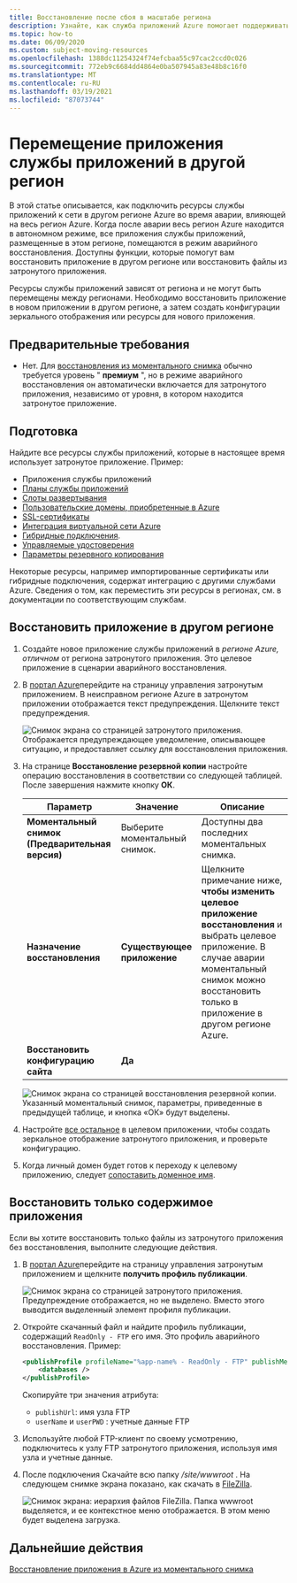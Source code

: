 ```yaml
---
title: Восстановление после сбоя в масштабе региона
description: Узнайте, как служба приложений Azure помогает поддерживать возможности обеспечения непрерывности бизнес-процессов и аварийного восстановления (BCDR). Восстановите приложение из-за сбоя на уровне региона в Azure.
ms.topic: how-to
ms.date: 06/09/2020
ms.custom: subject-moving-resources
ms.openlocfilehash: 1388dc11254324f74efcbaa55c97cac2ccd0c026
ms.sourcegitcommit: 772eb9c6684dd4864e0ba507945a83e48b8c16f0
ms.translationtype: MT
ms.contentlocale: ru-RU
ms.lasthandoff: 03/19/2021
ms.locfileid: "87073744"
---
```

# <a name="move-an-app-service-app-to-another-region"></a>Перемещение приложения службы приложений в другой регион

В этой статье описывается, как подключить ресурсы службы приложений к сети в другом регионе Azure во время аварии, влияющей на весь регион Azure. Когда после аварии весь регион Azure находится в автономном режиме, все приложения службы приложений, размещенные в этом регионе, помещаются в режим аварийного восстановления. Доступны функции, которые помогут вам восстановить приложение в другом регионе или восстановить файлы из затронутого приложения.

Ресурсы службы приложений зависят от региона и не могут быть перемещены между регионами. Необходимо восстановить приложение в новом приложении в другом регионе, а затем создать конфигурации зеркального отображения или ресурсы для нового приложения.

## <a name="prerequisites"></a>Предварительные требования

- Нет. Для [восстановления из моментального снимка](app-service-web-restore-snapshots.md) обычно требуется уровень " **премиум** ", но в режиме аварийного восстановления он автоматически включается для затронутого приложения, независимо от уровня, в котором находится затронутое приложение.

## <a name="prepare"></a>Подготовка

Найдите все ресурсы службы приложений, которые в настоящее время использует затронутое приложение. Пример:

- Приложения службы приложений
- [Планы службы приложений](overview-hosting-plans.md)
- [Слоты развертывания](deploy-staging-slots.md)
- [Пользовательские домены, приобретенные в Azure](manage-custom-dns-buy-domain.md)
- [SSL-сертификаты](configure-ssl-certificate.md)
- [Интеграция виртуальной сети Azure](web-sites-integrate-with-vnet.md)
- [Гибридные подключения](app-service-hybrid-connections.md).
- [Управляемые удостоверения](overview-managed-identity.md)
- [Параметры резервного копирования](manage-backup.md)

Некоторые ресурсы, например импортированные сертификаты или гибридные подключения, содержат интеграцию с другими службами Azure. Сведения о том, как переместить эти ресурсы в регионах, см. в документации по соответствующим службам.

## <a name="restore-app-to-a-different-region"></a>Восстановить приложение в другом регионе

1. Создайте новое приложение службы приложений в *регионе Azure, отличном* от региона затронутого приложения. Это целевое приложение в сценарии аварийного восстановления.

1. В [портал Azure](https://portal.azure.com)перейдите на страницу управления затронутым приложением. В неисправном регионе Azure в затронутом приложении отображается текст предупреждения. Щелкните текст предупреждения.

    ![Снимок экрана со страницей затронутого приложения. Отображается предупреждающее уведомление, описывающее ситуацию, и предоставляет ссылку для восстановления приложения.](media/manage-disaster-recovery/restore-start.png)

1. На странице **Восстановление резервной копии** настройте операцию восстановления в соответствии со следующей таблицей. После завершения нажмите кнопку **ОК**.

   | Параметр | Значение | Описание |
   |-|-|-|
   | **Моментальный снимок (Предварительная версия)** | Выберите моментальный снимок. | Доступны два последних моментальных снимка. |
   | **Назначение восстановления** | **Существующее приложение** | Щелкните примечание ниже, **чтобы изменить целевое приложение восстановления** и выбрать целевое приложение. В случае аварии моментальный снимок можно восстановить только в приложение в другом регионе Azure. |
   | **Восстановить конфигурацию сайта** | **Да** | |

    ![Снимок экрана со страницей восстановления резервной копии. Указанный моментальный снимок, параметры, приведенные в предыдущей таблице, и кнопка «ОК» будут выделены.](media/manage-disaster-recovery/restore-configure.png)

3. Настройте [все остальное](#prepare) в целевом приложении, чтобы создать зеркальное отображение затронутого приложения, и проверьте конфигурацию.

4. Когда личный домен будет готов к переходу к целевому приложению, следует [сопоставить доменное имя](manage-custom-dns-migrate-domain.md#remap-the-active-dns-name).

## <a name="recover-app-content-only"></a>Восстановить только содержимое приложения

Если вы хотите восстановить только файлы из затронутого приложения без восстановления, выполните следующие действия.

1. В [портал Azure](https://portal.azure.com)перейдите на страницу управления затронутым приложением и щелкните **получить профиль публикации**.

    ![Снимок экрана со страницей затронутого приложения. Предупреждение отображается, но не выделено. Вместо этого выводится выделенный элемент профиля публикации.](media/manage-disaster-recovery/get-publish-profile.png)

1. Откройте скачанный файл и найдите профиль публикации, содержащий `ReadOnly - FTP` его имя. Это профиль аварийного восстановления. Пример:

    ```xml
    <publishProfile profileName="%app-name% - ReadOnly - FTP" publishMethod="FTP" publishUrl="ftp://%ftp-site%/site/wwwroot" ftpPassiveMode="True" userName="%app-name%\$%app-name%" userPWD="" destinationAppUrl="http://%app-name%.azurewebsites.net" SQLServerDBConnectionString="" mySQLDBConnectionString="" hostingProviderForumLink="" controlPanelLink="http://windows.azure.com" webSystem="WebSites">
        <databases />
    </publishProfile>
    ```
    
    Скопируйте три значения атрибута: 
        
    - `publishUrl`: имя узла FTP
    - `userName` и `userPWD` : учетные данные FTP

1. Используйте любой FTP-клиент по своему усмотрению, подключитесь к узлу FTP затронутого приложения, используя имя узла и учетные данные.

1. После подключения Скачайте всю папку */site/wwwroot* . На следующем снимке экрана показано, как скачать в [FileZilla](https://filezilla-project.org/).

    ![Снимок экрана: иерархия файлов FileZilla. Папка wwwroot выделяется, и ее контекстное меню отображается. В этом меню будет выделена загрузка.](media/manage-disaster-recovery/download-content.png)

## <a name="next-steps"></a>Дальнейшие действия
[Восстановление приложения в Azure из моментального снимка](app-service-web-restore-snapshots.md)
